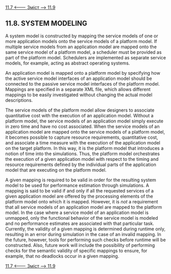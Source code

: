 [11.7 <--- ](11_7.md) [   Зміст   ](README.md) [--> 11.9](11_9.md)

## 11.8. SYSTEM MODELING

A system model is constructed by mapping the service models of one or more application models onto the service models of a platform model. If multiple service models from an application model are mapped onto the same service model of a platform model, a scheduler must be provided as part of the platform model. Schedulers are implemented as separate service models, for example, acting as abstract operating systems.

An application model is mapped onto a platform model by specifying how the active service model interfaces of an application model should be connected to the passive service model interfaces of the platform model. Mappings are specified in a separate XML file, which allows different mappings to be easily investigated without changing the actual model descriptions.

The service models of the platform model allow designers to associate quantitative cost with the execution of an application model. Without a platform model, the service models of an application model simply execute in zero time and have no cost associated. When the service models of an application model are mapped onto the service models of a platform model, it becomes possible to capture resource requirements, quantitative cost, and associate a time measure with the execution of the application model on the target platform. In this way, it is the platform model that introduces a notion of time into the simulations. Thus, the platform model orchestrates the execution of a given application model with respect to the timing and resource requirements defined by the individual parts of the application model that are executing on the platform model.

A given mapping is required to be valid in order for the resulting system model to be used for performance estimation through simulations. A mapping is said to be valid if and only if all the requested services of a given application model are offered by the processing elements of the platform model onto which it is mapped. However, it is *not* a requirement that all service models of an application model are mapped to the platform model. In the case where a service model of an application model is unmapped, only the functional behavior of the service model is modeled and no performance estimates are associated with that particular task. Currently, the validity of a given mapping is determined during runtime only, resulting in an error during simulation in the case of an invalid mapping. In the future, however, tools for performing such checks before runtime will be constructed. Also, future work will include the possibility of performing checks for the semantic validity of specific mappings to ensure, for example, that no deadlocks occur in a given mapping.

[11.7 <--- ](11_7.md) [   Зміст   ](README.md) [--> 11.9](11_9.md)